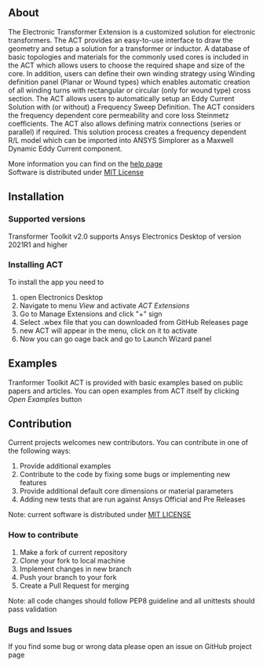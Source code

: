 ## About
The Electronic Transformer Extension is a customized solution for electronic transformers.  The ACT provides an 
easy-to-use interface to draw the geometry and setup a solution for a transformer or inductor.  A database of basic 
topologies and materials for the commonly used cores is included in the ACT which allows users to choose the required 
shape and size of the core. In addition, users can define their own winding strategy using Winding definition panel 
(Planar or Wound types) which enables automatic creation of all winding turns with rectangular or circular 
(only for wound type) cross section.
The ACT allows users to automatically setup an Eddy Current Solution with (or without) a Frequency Sweep Definition. 
The ACT considers the frequency dependent core permeability and core loss Steinmetz coefficients. The ACT also allows 
defining matrix connections (series or parallel) if required. This solution process creates a frequency dependent R/L model which can be imported into 
ANSYS Simplorer as a Maxwell Dynamic Eddy Current component.  

More information you can find on the [help page][1]  
Software is distributed under [MIT License](LICENSE)

 [1]: src/ElectronicTransformer/help/help.html
 
 ## Installation
 ### Supported versions
 Transformer Toolkit v2.0 supports Ansys Electronics Desktop of version 2021R1 and higher
 
 ### Installing ACT
 To install the app you need to 
 1. open Electronics Desktop
 2. Navigate to menu _View_ and activate _ACT Extensions_
 3. Go to Manage Extensions and click "+" sign
 4. Select .wbex file that you can downloaded from GitHub Releases page
 5. new ACT will appear in the menu, click on it to activate
 6.  Now you can go oage back and go to Launch Wizard panel
 
 ## Examples
 Tranformer Toolkit ACT is provided with basic examples based on public papers and articles. You can open examples from 
 ACT itself by clicking _Open Examples_ button
 
 ## Contribution
 Current projects welcomes new contributors. You can contribute in one of the following ways:
 1. Provide additional examples
 2. Contribute to the code by fixing some bugs or implementing new features
 3. Provide additional default core dimensions or material parameters
 4. Adding new tests that are run against Ansys Official and Pre Releases
 
 Note: current software is distributed under [MIT LICENSE](LICENSE)
 
 ### How to contribute
 1. Make a fork of current repository
 2. Clone your fork to local machine
 3. Implement changes in new branch 
 4. Push your branch to your fork
 5. Create a Pull Request for merging
 
 Note: all code changes should follow PEP8 guideline and all unittests should pass validation
 
 ### Bugs and Issues
 If you find some bug or wrong data please open an issue on GitHub project page